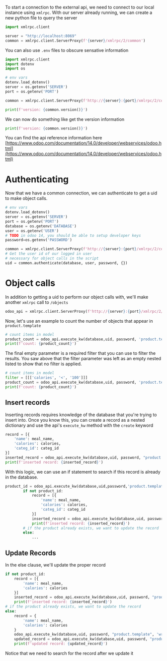 To start a connection to the external api, we need to connect to our local instance using `xmlrpc`. With our server already running, we can create a new python file to query the server

```py
import xmlrpc.client

server = "http://localhost:8069"
common = xmlrpc.client.ServerProxy(f'{server}/xmlrpc/2/common')
```

You can also use `.env` files to obscure sensative information

```py
import xmlrpc.client
import dotenv
import os

# env vars
dotenv.load_dotenv()
server = os.getenv('SERVER')
port = os.getenv('PORT')

common = xmlrpc.client.ServerProxy(f'http://{server}:{port}/xmlrpc/2/common')

print(f'version: {common.version()}')
```

We can now do something like get the version information

```py
print(f'version: {common.version()}')
```

You can find the api reference information here [https://www.odoo.com/documentation/14.0/developer/webservices/odoo.html](https://www.odoo.com/documentation/14.0/developer/webservices/odoo.html)

# Authenticating

Now that we have a common connection, we can authenticate to get a uid to make object calls.

```py
# env vars
dotenv.load_dotenv()
server = os.getenv('SERVER')
port = os.getenv('PORT')
database = os.getenv('DATABASE')
user = os.getenv('USER')
# TODO in odoo 14, you should be able to setup developer keys
password=os.getenv('PASSWORD')

common = xmlrpc.client.ServerProxy(f'http://{server}:{port}/xmlrpc/2/common')
# Get the user id of our logged in user
# necessary for object calls in the script
uid = common.authenticate(database, user, password, {})
```

# Object calls

In addition to getting a uid to perform our object calls with, we'll make another `xmlrpc` call to `/objects`

```py
odoo_api = xmlrpc.client.ServerProxy(f'http://{server}:{port}/xmlrpc/2/object')
```

Now, let's use an example to count the number of objects that appear in `product.template`

```py
# count items in model
product_count = odoo_api.execute_kw(database,uid, password, 'product.template', 'search_count', [[]])
print(f'count: {product_count}')
```

The final empty parameter is a required filter that you can use to filter the results. You saw above that the filter parameter was left as an empty nested listed to show that no filter is applied.

```py
# count items in model
filter = [[['calories', '<', '100']]]
product_count = odoo_api.execute_kw(database,uid, password, 'product.template', 'search_count', filter)
print(f'count: {product_count}')
```

## Insert records

Inserting records requires knowledge of the database that you're trying to insert into. Once you know this, you can create a record as a nested dictionary and use the api's `execute_kw` method with the `create` keyword

```py
record = [{
    'name': meal_name,
    'calories': calories,
    'categ_id': categ_id
}]
inserted_record = odoo_api.execute_kw(database,uid, password, "product.template", 'create', record)
print(f'inserted record: {inserted_record}')
```

With this logic, we can use an if statement to search if this record is already in the database.

```py
product_id = odoo_api.execute_kw(database,uid,password,'product.template','search',filter)
        if not product_id:
            record = [{
                'name': meal_name,
                'calories': calories,
                'categ_id': categ_id
            }]
            inserted_record = odoo_api.execute_kw(database,uid, password, "product.template", 'create', record)
            print(f'inserted record: {inserted_record}')
        # if the product already exists, we want to update the record
        else:
            ...
```

## Update Records

In the else clause, we'll update the proper record

```py
if not product_id:
    record = [{
        'name': meal_name,
        'calories': calories
    }]
    inserted_record = odoo_api.execute_kw(database,uid, password, "product.template", 'create', record)
    print(f'inserted record: {inserted_record}')
# if the product already exists, we want to update the record
else:
    record = {
        'name': meal_name,
        'calories': calories
    }
    odoo_api.execute_kw(database,uid, password, "product.template", 'write', [product_id, record])
    updated_record = odoo_api.execute_kw(database,uid, password, "product.template", 'name_get', [product_id])
    print(f'updated record: {updated_record}')
```

Notice that we need to search for the record after we update it